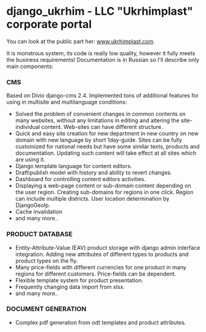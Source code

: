 django_ukrhim - LLC "Ukrhimplast" corporate portal
=============
<p>You can look at the public part her: <a href="www.ukrhimplast.com">www.ukrhimplast.com</a>.</p>
<p>It is monstrous system, its code is really low quality, however it fully meets the business requirements! Documentation is in Russian so I'll describe only main components:</p>

  <h3>CMS</h3>
    <p>Based on Divio django-cms 2.4. Implemented tons of additional features for using in multisite and multilanguage conditions:</p>
    <ul>
    <li>Solved the problem of convenient changes in common contents on many websites, without any limitations in editing and altering the site-individual content. Web-sites can have different structure.</li>
    <li>Quick and easy site creation for new department in new country on new domain with new language by short 1day-guide. Sites can be fully customized for national needs but have some similar texts, products and documentation. Updating such content will take effect at all sites which are using it.</li>
    <li>Django template language for content editors.</li>
    <li>Draft\publish model with history and ability to revert changes.</li>
    <li>Dashboard for controlling content editors activities.</li>
    <li>Displaying a web-page content or sub-domain content depending on the user region. Creating sub-domains for regions in one click. Region can include multiple districts. User location determination by DjangoGeoIp.</li>
    <li>Cache invalidation</li>
    <li>and many more..</li>
    </ul>
  <h3>PRODUCT DATABASE</h3>
  <ul>
    <li>Entity-Attribute-Value (EAV) product storage with django admin interface integration. Adding new attributes of different types to products and product types on the fly.</li>
    <li>Many price-fields with different currencies for one product in many regions for different customers. Price-fields can be dependent.</li>
    <li>Flexible template system for product presentation.</li>
    <li>Frequently changing data import from xlsx.</li>
    <li>and many more..</li>
  </ul>  
  <h3>DOCUMENT GENERATION</h3>
  <ul>
    <li>Complex pdf generation from odt templates and product attributes.</li>
  </ul>
